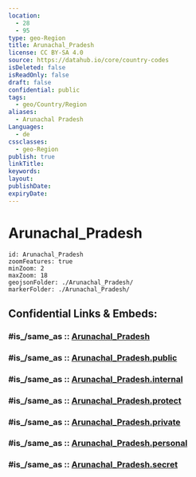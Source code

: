 ```yaml
---
location:
  - 28
  - 95
type: geo-Region
title: Arunachal_Pradesh
license: CC BY-SA 4.0
source: https://datahub.io/core/country-codes
isDeleted: false
isReadOnly: false
draft: false
confidential: public
tags:
  - geo/Country/Region
aliases:
  - Arunachal Pradesh
Languages:
  - de
cssclasses:
  - geo-Region
publish: true
linkTitle:
keywords:
layout:
publishDate:
expiryDate:
---
```


# Arunachal_Pradesh

```leaflet
id: Arunachal_Pradesh
zoomFeatures: true 
minZoom: 2 
maxZoom: 18
geojsonFolder: ./Arunachal_Pradesh/
markerFolder: ./Arunachal_Pradesh/
```


## Confidential Links & Embeds: 

### #is_/same_as :: [Arunachal_Pradesh](/_Standards/Earth/Continent/Asia/Asia~South/India/States~India/Arunachal_Pradesh.md) 

### #is_/same_as :: [Arunachal_Pradesh.public](/_public/Earth/Continent/Asia/Asia~South/India/States~India/Arunachal_Pradesh.public.md) 

### #is_/same_as :: [Arunachal_Pradesh.internal](/_internal/Earth/Continent/Asia/Asia~South/India/States~India/Arunachal_Pradesh.internal.md) 

### #is_/same_as :: [Arunachal_Pradesh.protect](/_protect/Earth/Continent/Asia/Asia~South/India/States~India/Arunachal_Pradesh.protect.md) 

### #is_/same_as :: [Arunachal_Pradesh.private](/_private/Earth/Continent/Asia/Asia~South/India/States~India/Arunachal_Pradesh.private.md) 

### #is_/same_as :: [Arunachal_Pradesh.personal](/_personal/Earth/Continent/Asia/Asia~South/India/States~India/Arunachal_Pradesh.personal.md) 

### #is_/same_as :: [Arunachal_Pradesh.secret](/_secret/Earth/Continent/Asia/Asia~South/India/States~India/Arunachal_Pradesh.secret.md)


